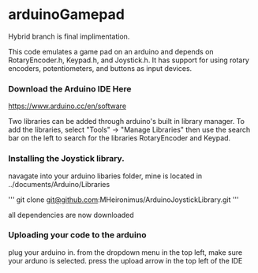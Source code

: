 # arduinoGamepad
Hybrid branch is final implimentation.

This code emulates a game pad on an arduino and depends on RotaryEncoder.h, Keypad.h, and Joystick.h.
It has support for using rotary encoders, potentiometers, and buttons as input devices.


### Download the Arduino IDE Here
https://www.arduino.cc/en/software

Two libraries can be added through arduino's built in library manager.
To add the libraries, select "Tools" -> "Manage Libraries" then use the search bar on the left to search for the libraries RotaryEncoder and Keypad.

### Installing the Joystick library.
navagate into your arduino libaries folder, mine is located in ../documents/Arduino/Libraries

'''
git clone git@github.com:MHeironimus/ArduinoJoystickLibrary.git
'''

all dependencies are now downloaded

### Uploading your code to the arduino
plug your arduino in.
from the dropdown menu in the top left, make sure your arduno is selected. press the upload arrow in the top left of the IDE
